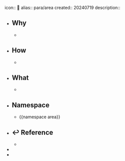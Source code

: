 icon:: 📄
alias:: para/area
created:: 20240719
description::

- ## Why
  -
- ## How
  -
- ## What
  -
- ## Namespace
  - {{namespace area}}
- ## ↩ Reference
  -
-
-